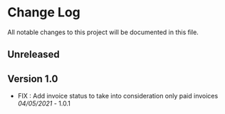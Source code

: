 # Change Log
All notable changes to this project will be documented in this file.

## Unreleased

## Version 1.0

- FIX : Add invoice status to take into consideration only paid invoices *04/05/2021* - 1.0.1
